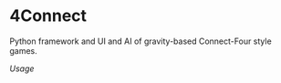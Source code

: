 4Connect
========

Python framework and UI and AI of gravity-based Connect-Four style games.

*Usage*
